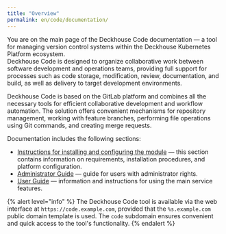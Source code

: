 ```yaml
---
title: "Overview"
permalink: en/code/documentation/
---
```


You are on the main page of the Deckhouse Code documentation — a tool for managing version control systems within the Deckhouse Kubernetes Platform ecosystem.  
Deckhouse Code is designed to organize collaborative work between software development and operations teams, providing full support for processes such as code storage, modification, review, documentation, and build, as well as delivery to target development environments.

Deckhouse Code is based on the GitLab platform and combines all the necessary tools for efficient collaborative development and workflow automation. The solution offers convenient mechanisms for repository management, working with feature branches, performing file operations using Git commands, and creating merge requests.

Documentation includes the following sections:

- [Instructions for installing and configuring the module](https://deckhouse.ru/products/kubernetes-platform/modules/code/stable/) — this section contains information on requirements, installation procedures, and platform configuration.
- [Administrator Guide](../documentation/admin/) — guide for users with administrator rights.
- [User Guide](../documentation/user/) — information and instructions for using the main service features.

{% alert level="info" %}
The Deckhouse Code tool is available via the web interface at `https://code.example.com`, provided that the `%s.example.com` public domain template is used. The `code` subdomain ensures convenient and quick access to the tool's functionality.
{% endalert %}
